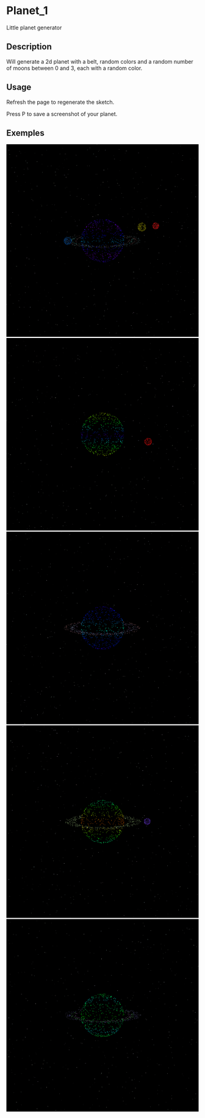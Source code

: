 # Planet_1
Little planet generator

## Description
Will generate a 2d planet with a belt, random colors and a random number of moons between 0 and 3, each with a random color.

## Usage
Refresh the page to regenerate the sketch.

Press P to save a screenshot of your planet.

## Exemples
![alt](./examples/example1.png)
![alt](./examples/example2.png)
![alt](./examples/example3.png)
![alt](./examples/example4.png)
![alt](./examples/example5.png)
